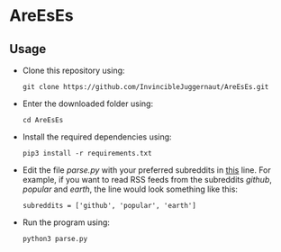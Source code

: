 # AreEsEs

<h2>Usage</h2>

<ul>
  <li>Clone this repository using:</li>
   
  ```
  git clone https://github.com/InvincibleJuggernaut/AreEsEs.git
  ```
  <li>Enter the downloaded folder using:</li>
  
  ```
  cd AreEsEs
  ```
  <li>Install the required dependencies using:</li>
  
  ```
  pip3 install -r requirements.txt
  ```
  <li> Edit the file <i>parse.py</i> with your preferred subreddits in <a href="https://github.com/InvincibleJuggernaut/AreEsEs/blob/b7d362247bf006365a7de4ae814063036d09aeb8/parse.py#L8">this</a> line. For example, if you want to read RSS feeds from the subreddits <i>github</i>, <i>popular</i> and <i>earth</i>, the line would look something like this:</li>
  
    subreddits = ['github', 'popular', 'earth']

  <li> Run the program using:</li>
  
  ```
  python3 parse.py
  ```
  
  </ul>
